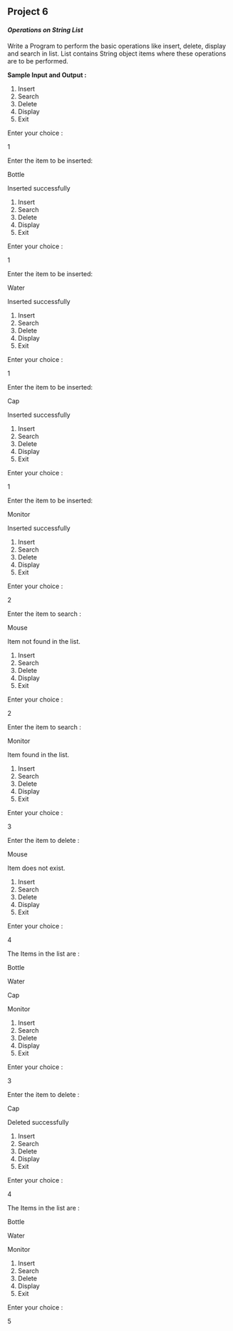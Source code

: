 ## Project 6

#### _Operations on String List_

Write a Program to perform the basic operations like insert, delete, display and search in list. List contains
String object items where these operations are to be performed.

**Sample Input and Output :**

1. Insert
2. Search
3. Delete
4. Display
5. Exit
 
Enter your choice :

1

Enter the item to be inserted:

Bottle

Inserted successfully

1. Insert
2. Search
3. Delete
4. Display
5. Exit

Enter your choice :

1

Enter the item to be inserted:

Water

Inserted successfully

1. Insert
2. Search
3. Delete
4. Display
5. Exit

Enter your choice :

1

Enter the item to be inserted:

Cap

Inserted successfully

1. Insert
2. Search
3. Delete
4. Display
5. Exit

Enter your choice :

1

Enter the item to be inserted:

Monitor

Inserted successfully

1. Insert
2. Search
3. Delete
4. Display
5. Exit

Enter your choice :

2

Enter the item to search :

Mouse

Item not found in the list.

1. Insert
2. Search
3. Delete
4. Display
5. Exit

Enter your choice :

2

Enter the item to search :

Monitor

Item found in the list.

1. Insert
2. Search
3. Delete
4. Display
5. Exit

Enter your choice :

3

Enter the item to delete :

Mouse

Item does not exist.

1. Insert
2. Search
3. Delete
4. Display
5. Exit

Enter your choice :

4

The Items in the list are :

Bottle

Water

Cap

Monitor

1. Insert
2. Search
3. Delete
4. Display
5. Exit

Enter your choice :

3

Enter the item to delete :

Cap

Deleted successfully

1. Insert
2. Search
3. Delete
4. Display
5. Exit

Enter your choice :

4

The Items in the list are :

Bottle

Water

Monitor

1. Insert
2. Search
3. Delete
4. Display
5. Exit

Enter your choice :

5
